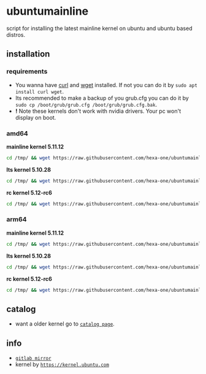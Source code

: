 # ubuntumainline
script for installing the latest mainline kernel on ubuntu and ubuntu based distros.

## installation

### requirements

- You wanna have [curl](https://curl.haxx.se/) and [wget](https://www.gnu.org/software/wget/) installed. If not you can do it by `sudo apt install curl wget`.
- Its recommended to make a backup of you grub.cfg you can do it by `sudo cp /boot/grub/grub.cfg /boot/grub/grub.cfg.bak`.
- **!** Note these kernels don't work with nvidia drivers. Your pc won't display on boot.

### amd64

**mainline kernel 5.11.12**

```bash
cd /tmp/ && wget https://raw.githubusercontent.com/hexa-one/ubuntumainline/main/catalog/5.11.12/install.sh && chmod +x install.sh && sudo ./install.sh -amd
```
**lts kernel 5.10.28**

```bash
cd /tmp/ && wget https://raw.githubusercontent.com/hexa-one/ubuntumainline/main/catalog/5.10.28/install.sh && chmod +x install.sh && sudo ./install.sh -amd
```

**rc kernel 5.12-rc6**
```bash
cd /tmp/ && wget https://raw.githubusercontent.com/hexa-one/ubuntumainline/main/catalog/5.12-rc6/install.sh && chmod +x install.sh && sudo ./install.sh -amd
```

### arm64

**mainline kernel 5.11.12**
```bash
cd /tmp/ && wget https://raw.githubusercontent.com/hexa-one/ubuntumainline/main/catalog/5.11.12/install.sh && chmod +x install.sh && sudo ./install.sh -arm
```

**lts kernel 5.10.28**
```bash
cd /tmp/ && wget https://raw.githubusercontent.com/hexa-one/ubuntumainline/main/catalog/5.10.28/install.sh && chmod +x install.sh && sudo ./install.sh -arm
```

**rc kernel 5.12-rc6**
```bash
cd /tmp/ && wget https://raw.githubusercontent.com/hexa-one/ubuntumainline/main/catalog/5.12-rc6/install.sh && chmod +x install.sh && sudo ./install.sh -arm
```

## catalog

- want a older kernel go to [`catalog page`](../catalog/README.md).

## info

- [`gitlab mirror`](https://gitlab.com/hexa-one/ubuntumainline)
- kernel by [`https://kernel.ubuntu.com`](https://kernel.ubuntu.com/)
